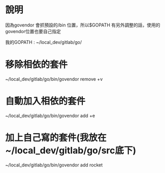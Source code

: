 # 說明
因為govendor 會抓預設的/bin 位置，所以$GOPATH 有另外調整的話，使用的govendor位置也要自己指定

我的GOPATH : ~/local_dev/gitlab/go/

# 移除相依的套件
~/local_dev/gitlab/go/bin/govendor remove +v

# 自動加入相依的套件
~/local_dev/gitlab/go/bin/govendor add +e

# 加上自己寫的套件(我放在~/local_dev/gitlab/go/src底下)
~/local_dev/gitlab/go/bin/govendor add rocket
